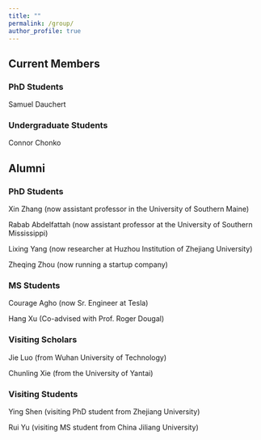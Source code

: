 ```yaml
---
title: ""
permalink: /group/
author_profile: true
---
```


## Current Members
### PhD Students
Samuel Dauchert

### Undergraduate Students
Connor Chonko

## Alumni
### PhD Students

Xin Zhang (now assistant professor in the University of Southern Maine)

Rabab Abdelfattah (now assistant professor at the University of Southern Mississippi)

Lixing Yang (now researcher at Huzhou Institution of Zhejiang University)

Zheqing Zhou (now running a startup company)

### MS Students

Courage Agho (now Sr. Engineer at Tesla)

Hang Xu (Co-advised with Prof. Roger Dougal)

### Visiting Scholars
Jie Luo (from Wuhan University of Technology)

Chunling Xie (from the University of Yantai)

### Visiting Students
Ying Shen (visiting PhD student from Zhejiang University)

Rui Yu (visiting MS student from China Jiliang University)


